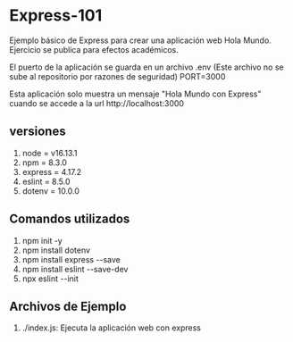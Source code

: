 # Express-101

Ejemplo básico de Express para crear una aplicación web Hola Mundo.
Ejercicio se publica para efectos académicos.

El puerto de la aplicación se guarda en un archivo .env (Este archivo no se sube al repositorio por razones de seguridad)
    PORT=3000

Esta aplicación solo muestra un mensaje "Hola Mundo con Express" cuando se accede a la url http://localhost:3000

## versiones

1. node = v16.13.1
2. npm = 8.3.0
3. express = 4.17.2
4. eslint = 8.5.0
5. dotenv = 10.0.0

## Comandos utilizados

1. npm init -y
2. npm install dotenv
3. npm install express --save
4. npm install eslint --save-dev
5. npx eslint --init

## Archivos de Ejemplo

1. ./index.js: Ejecuta la aplicación web con express
